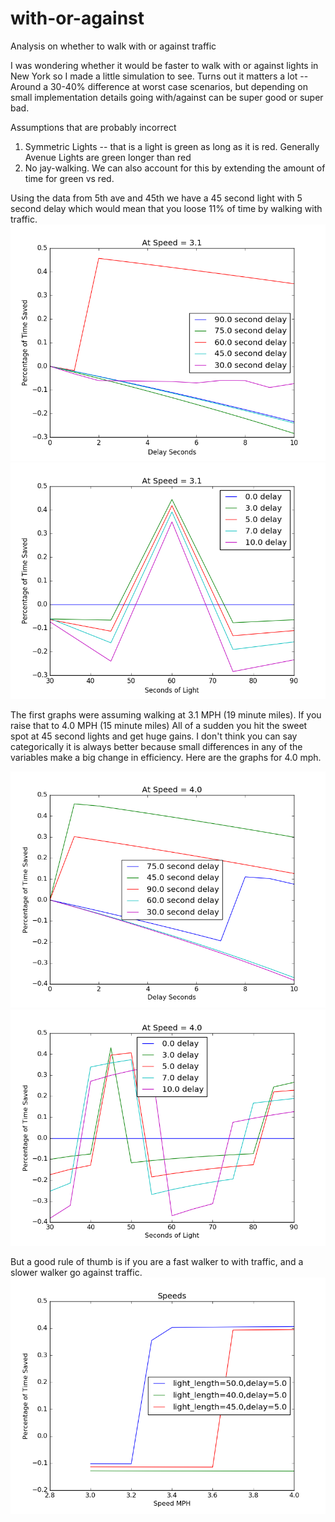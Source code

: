 # with-or-against
Analysis on whether to walk with or against traffic

I was wondering whether it would be faster to walk with or against lights in New York so I made a little simulation to see.
Turns out it matters a lot -- Around a 30-40% difference at worst case scenarios, but depending on small implementation details going with/against can be super good or super bad.

Assumptions that are probably incorrect
1) Symmetric Lights -- that is a light is green as long as it is red.  Generally Avenue Lights are green longer than red
2) No jay-walking.  We can also account for this by extending the amount of time for green vs red.

Using the data from 5th ave and 45th we have a 45 second light with 5 second delay which would mean that you loose 11% of time by walking with traffic.
![durations_speed_3.1](/img/durations_speed_3.1.png)
![light_seconds_speed_3.1](/img/light_seconds_speed_3.1.png)

The first graphs were assuming walking at 3.1 MPH (19 minute miles).  If you raise that to 4.0 MPH (15 minute miles) All of a sudden you hit the sweet spot at 45 second lights and get huge gains.  I don't think you can say categorically it is always better because small differences in any of the variables make a big change in efficiency. Here are the graphs for 4.0 mph.

![durations_speed_4.0.1](/img/durations_speed_4.0.1.png)
![light_seconds_speed_4.0.1](/img/light_seconds_speed_4.0.1.png)

 But a good rule of thumb is if you are a fast walker to with traffic, and a slower walker go against traffic.
 ![speed_vs_time](/img/speed_vs_time.png)
 
